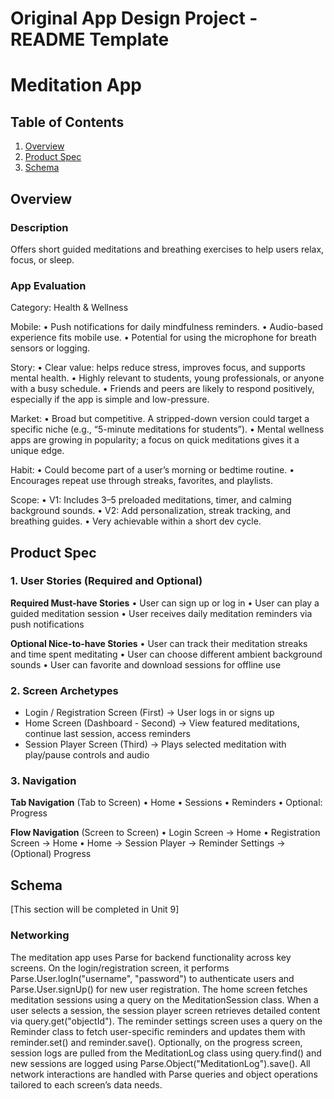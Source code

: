 Original App Design Project - README Template
===

# Meditation App

## Table of Contents

1. [Overview](#Overview)
2. [Product Spec](#Product-Spec)
3. [Schema](#Schema)

## Overview

### Description

Offers short guided meditations and breathing exercises to help users relax, focus, or sleep.

### App Evaluation

Category: Health & Wellness

Mobile:
	•	Push notifications for daily mindfulness reminders.
	•	Audio-based experience fits mobile use.
	•	Potential for using the microphone for breath sensors or logging.

Story:
	•	Clear value: helps reduce stress, improves focus, and supports mental health.
	•	Highly relevant to students, young professionals, or anyone with a busy schedule.
	•	Friends and peers are likely to respond positively, especially if the app is simple and low-pressure.

Market:
	•	Broad but competitive. A stripped-down version could target a specific niche (e.g., “5-minute meditations for students”).
	•	Mental wellness apps are growing in popularity; a focus on quick meditations gives it a unique edge.

Habit:
	•	Could become part of a user’s morning or bedtime routine.
	•	Encourages repeat use through streaks, favorites, and playlists.

Scope:
	•	V1: Includes 3–5 preloaded meditations, timer, and calming background sounds.
	•	V2: Add personalization, streak tracking, and breathing guides.
	•	Very achievable within a short dev cycle.
    


## Product Spec

### 1. User Stories (Required and Optional)

**Required Must-have Stories**
	• User can sign up or log in
	• User can play a guided meditation session
	• User receives daily meditation reminders via push notifications


**Optional Nice-to-have Stories**
	•	User can track their meditation streaks and time spent meditating
	•	User can choose different ambient background sounds
	•	User can favorite and download sessions for offline use

### 2. Screen Archetypes

- Login / Registration Screen (First)
→ User logs in or signs up
- Home Screen (Dashboard - Second)
→ View featured meditations, continue last session, access reminders
- Session Player Screen (Third)
→ Plays selected meditation with play/pause controls and audio

### 3. Navigation

**Tab Navigation** (Tab to Screen)
	•	Home
	•	Sessions
	•	Reminders
	•	Optional: Progress

**Flow Navigation** (Screen to Screen)
	•	Login Screen
→ Home
	•	Registration Screen
→ Home
	•	Home
→ Session Player
→ Reminder Settings
→ (Optional) Progress


## Schema 

[This section will be completed in Unit 9]

### Networking
The meditation app uses Parse for backend functionality across key screens. On the login/registration screen, it performs Parse.User.logIn("username", "password") to authenticate users and Parse.User.signUp() for new user registration. The home screen fetches meditation sessions using a query on the MeditationSession class. When a user selects a session, the session player screen retrieves detailed content via query.get("objectId"). The reminder settings screen uses a query on the Reminder class to fetch user-specific reminders and updates them with reminder.set() and reminder.save(). Optionally, on the progress screen, session logs are pulled from the MeditationLog class using query.find() and new sessions are logged using Parse.Object("MeditationLog").save(). All network interactions are handled with Parse queries and object operations tailored to each screen’s data needs.